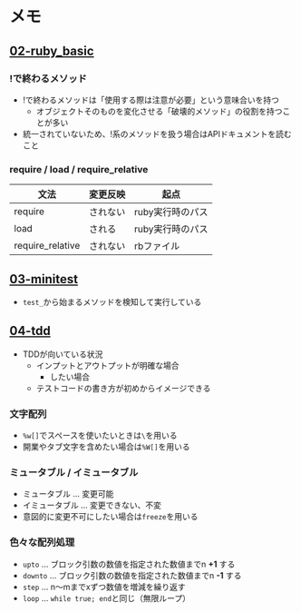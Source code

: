 # メモ

## [02-ruby_basic](./02-ruby_basic)

### !で終わるメソッド

- !で終わるメソッドは「使用する際は注意が必要」という意味合いを持つ
  - オブジェクトそのものを変化させる「破壊的メソッド」の役割を持つことが多い
- 統一されていないため、!系のメソッドを扱う場合はAPIドキュメントを読むこと

### require / load / require_relative

文法 | 変更反映 | 起点
--- | --- | ---
require | されない | ruby実行時のパス
load | される | ruby実行時のパス
require_relative | されない | rbファイル

## [03-minitest](./03-minitest)

- `test_`から始まるメソッドを検知して実行している

## [04-tdd](./04-tdd)

- TDDが向いている状況
  - インプットとアウトプットが明確な場合
    - したい場合
  - テストコードの書き方が初めからイメージできる

### 文字配列

- `%w[]`でスペースを使いたいときは`\`を用いる
- 開業やタブ文字を含めたい場合は`%W[]`を用いる

### ミュータブル / イミュータブル

- ミュータブル ... 変更可能
- イミュータブル ... 変更できない、不変
- 意図的に変更不可にしたい場合は`freeze`を用いる

### 色々な配列処理

- `upto` ... ブロック引数の数値を指定された数値までn **+1** する
- `downto` ... ブロック引数の数値を指定された数値までn **-1** する
- `step` ... n〜mまでxずつ数値を増減を繰り返す
- `loop` ... `while true; end`と同じ（無限ループ）
